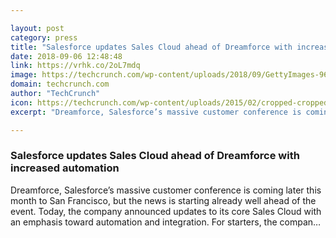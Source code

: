 ```yaml
---

layout: post
category: press
title: "Salesforce updates Sales Cloud ahead of Dreamforce with increased automation"
date: 2018-09-06 12:48:48
link: https://vrhk.co/2oL7mdq
image: https://techcrunch.com/wp-content/uploads/2018/09/GettyImages-961771516.jpg?w=600
domain: techcrunch.com
author: "TechCrunch"
icon: https://techcrunch.com/wp-content/uploads/2015/02/cropped-cropped-favicon-gradient.png?w=180
excerpt: "Dreamforce, Salesforce’s massive customer conference is coming later this month to San Francisco, but the news is starting already well ahead of the event. Today, the company announced updates to its core Sales Cloud with an emphasis toward automation and integration. For starters, the compan…"

---
```


### Salesforce updates Sales Cloud ahead of Dreamforce with increased automation

Dreamforce, Salesforce’s massive customer conference is coming later this month to San Francisco, but the news is starting already well ahead of the event. Today, the company announced updates to its core Sales Cloud with an emphasis toward automation and integration. For starters, the compan…